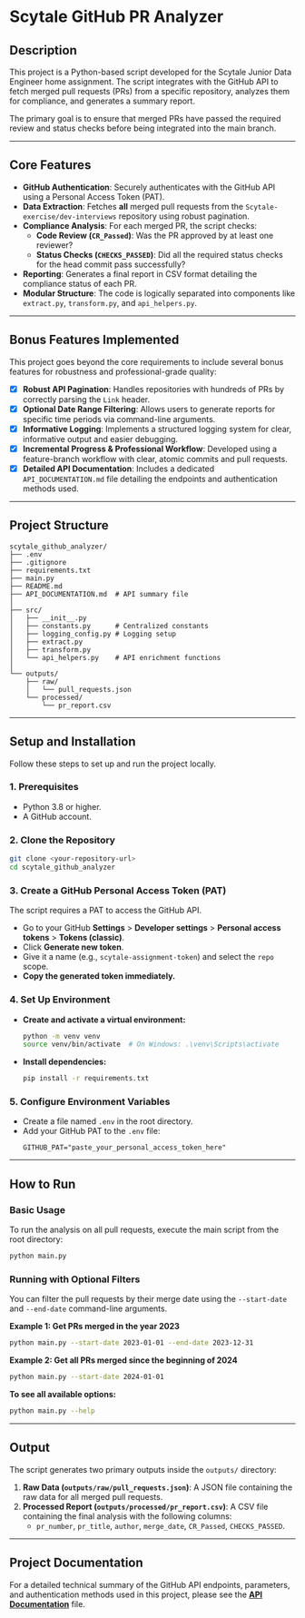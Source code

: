 # Scytale GitHub PR Analyzer

## Description
This project is a Python-based script developed for the Scytale Junior Data Engineer home assignment. The script integrates with the GitHub API to fetch merged pull requests (PRs) from a specific repository, analyzes them for compliance, and generates a summary report.

The primary goal is to ensure that merged PRs have passed the required review and status checks before being integrated into the main branch.

---

## Core Features
- **GitHub Authentication**: Securely authenticates with the GitHub API using a Personal Access Token (PAT).
- **Data Extraction**: Fetches **all** merged pull requests from the `Scytale-exercise/dev-interviews` repository using robust pagination.
- **Compliance Analysis**: For each merged PR, the script checks:
    - **Code Review (`CR_Passed`)**: Was the PR approved by at least one reviewer?
    - **Status Checks (`CHECKS_PASSED`)**: Did all the required status checks for the head commit pass successfully?
- **Reporting**: Generates a final report in CSV format detailing the compliance status of each PR.
- **Modular Structure**: The code is logically separated into components like `extract.py`, `transform.py`, and `api_helpers.py`.

---
## Bonus Features Implemented
This project goes beyond the core requirements to include several bonus features for robustness and professional-grade quality:

- [x] **Robust API Pagination**: Handles repositories with hundreds of PRs by correctly parsing the `Link` header.
- [x] **Optional Date Range Filtering**: Allows users to generate reports for specific time periods via command-line arguments.
- [x] **Informative Logging**: Implements a structured logging system for clear, informative output and easier debugging.
- [x] **Incremental Progress & Professional Workflow**: Developed using a feature-branch workflow with clear, atomic commits and pull requests.
- [x] **Detailed API Documentation**: Includes a dedicated `API_DOCUMENTATION.md` file detailing the endpoints and authentication methods used.

---

## Project Structure
```
scytale_github_analyzer/
├── .env                  
├── .gitignore            
├── requirements.txt      
├── main.py               
├── README.md             
├── API_DOCUMENTATION.md  # API summary file
│
├── src/
│   ├── __init__.py       
│   ├── constants.py      # Centralized constants
│   ├── logging_config.py # Logging setup
│   ├── extract.py        
│   ├── transform.py      
│   └── api_helpers.py    # API enrichment functions
│
└── outputs/              
    ├── raw/
    │   └── pull_requests.json
    └── processed/
        └── pr_report.csv
```

---

## Setup and Installation

Follow these steps to set up and run the project locally.

### 1. Prerequisites
- Python 3.8 or higher.
- A GitHub account.

### 2. Clone the Repository
```bash
git clone <your-repository-url>
cd scytale_github_analyzer
```

### 3. Create a GitHub Personal Access Token (PAT)
The script requires a PAT to access the GitHub API.
- Go to your GitHub **Settings** > **Developer settings** > **Personal access tokens** > **Tokens (classic)**.
- Click **Generate new token**.
- Give it a name (e.g., `scytale-assignment-token`) and select the `repo` scope.
- **Copy the generated token immediately.**

### 4. Set Up Environment
- **Create and activate a virtual environment:**
  ```bash
  python -m venv venv
  source venv/bin/activate  # On Windows: .\venv\Scripts\activate
  ```

- **Install dependencies:**
  ```bash
  pip install -r requirements.txt
  ```

### 5. Configure Environment Variables
- Create a file named `.env` in the root directory.
- Add your GitHub PAT to the `.env` file:
  ```
  GITHUB_PAT="paste_your_personal_access_token_here"
  ```

---

## How to Run

### Basic Usage
To run the analysis on all pull requests, execute the main script from the root directory:
```bash
python main.py
```

### Running with Optional Filters
You can filter the pull requests by their merge date using the `--start-date` and `--end-date` command-line arguments.

**Example 1: Get PRs merged in the year 2023**
```bash
python main.py --start-date 2023-01-01 --end-date 2023-12-31
```

**Example 2: Get all PRs merged since the beginning of 2024**
```bash
python main.py --start-date 2024-01-01
```

**To see all available options:**
```bash
python main.py --help
```

---

## Output
The script generates two primary outputs inside the `outputs/` directory:

1.  **Raw Data (`outputs/raw/pull_requests.json`)**: A JSON file containing the raw data for all merged pull requests.
2.  **Processed Report (`outputs/processed/pr_report.csv`)**: A CSV file containing the final analysis with the following columns:
    - `pr_number`, `pr_title`, `author`, `merge_date`, `CR_Passed`, `CHECKS_PASSED`.

---

## Project Documentation
For a detailed technical summary of the GitHub API endpoints, parameters, and authentication methods used in this project, please see the [**API Documentation**](./API_DOCUMENTATION.md) file.